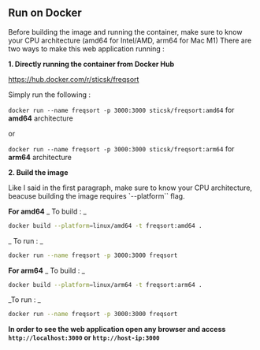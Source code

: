 ## Run on Docker

Before building the image and running the container, make sure to know your CPU architecture (amd64 for Intel/AMD, arm64 for Mac M1)
There are two ways to make this web application running :

**1. Directly running the container from Docker Hub**

https://hub.docker.com/r/sticsk/freqsort

Simply run the following : 

`docker run --name freqsort -p 3000:3000 sticsk/freqsort:amd64` for **amd64** architecture

or

`docker run --name freqsort -p 3000:3000 sticsk/freqsort:arm64` for **arm64** architecture


**2. Build the image**

Like I said in the first paragraph, make sure to know your CPU architecture, beacuse building the image requires `--platform`` flag.

**For amd64**
_ To build : _
```bash
docker build --platform=linux/amd64 -t freqsort:amd64 .
```
_ To run : _
```bash
docker run --name freqsort -p 3000:3000 freqsort
```

**For arm64**
_ To build : _
```bash
docker build --platform=linux/arm64 -t freqsort:arm64 .
```
_To run : _
```bash
docker run --name freqsort -p 3000:3000 freqsort
```

**In order to see the web application open any browser and access `http://localhost:3000` or `http://host-ip:3000`**


